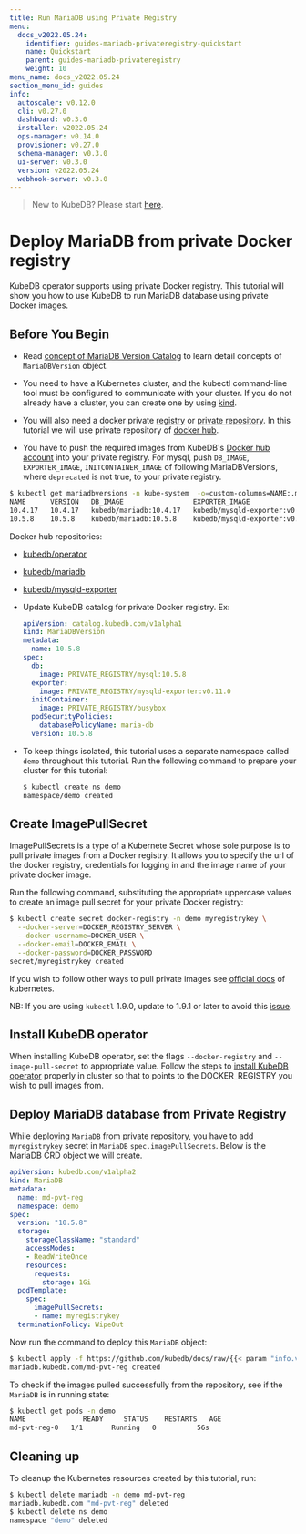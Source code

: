 ```yaml
---
title: Run MariaDB using Private Registry
menu:
  docs_v2022.05.24:
    identifier: guides-mariadb-privateregistry-quickstart
    name: Quickstart
    parent: guides-mariadb-privateregistry
    weight: 10
menu_name: docs_v2022.05.24
section_menu_id: guides
info:
  autoscaler: v0.12.0
  cli: v0.27.0
  dashboard: v0.3.0
  installer: v2022.05.24
  ops-manager: v0.14.0
  provisioner: v0.27.0
  schema-manager: v0.3.0
  ui-server: v0.3.0
  version: v2022.05.24
  webhook-server: v0.3.0
---
```


> New to KubeDB? Please start [here](/docs/v2022.05.24/README).

# Deploy MariaDB from private Docker registry

KubeDB operator supports using private Docker registry. This tutorial will show you how to use KubeDB to run MariaDB database using private Docker images.

## Before You Begin

- Read [concept of MariaDB Version Catalog](/docs/v2022.05.24/guides/mariadb/concepts/mariadb-version) to learn detail concepts of `MariaDBVersion` object.

- You need to have a Kubernetes cluster, and the kubectl command-line tool must be configured to communicate with your cluster. If you do not already have a cluster, you can create one by using [kind](https://kind.sigs.k8s.io/docs/user/quick-start/).

- You will also need a docker private [registry](https://docs.docker.com/registry/) or [private repository](https://docs.docker.com/docker-hub/repos/#private-repositories).  In this tutorial we will use private repository of [docker hub](https://hub.docker.com/).

- You have to push the required images from KubeDB's [Docker hub account](https://hub.docker.com/u/kubedb) into your private registry. For mysql, push `DB_IMAGE`, `EXPORTER_IMAGE`, `INITCONTAINER_IMAGE` of following MariaDBVersions, where `deprecated` is not true, to your private registry.

```bash
$ kubectl get mariadbversions -n kube-system  -o=custom-columns=NAME:.metadata.name,VERSION:.spec.version,DB_IMAGE:.spec.db.image,EXPORTER_IMAGE:.spec.exporter.image,INITCONTAINER_IMAGE:.spec.initContainer.image,DEPRECATED:.spec.deprecated
NAME      VERSION   DB_IMAGE                 EXPORTER_IMAGE                   INITCONTAINER_IMAGE   DEPRECATED
10.4.17   10.4.17   kubedb/mariadb:10.4.17   kubedb/mysqld-exporter:v0.11.0   kubedb/busybox        <none>
10.5.8    10.5.8    kubedb/mariadb:10.5.8    kubedb/mysqld-exporter:v0.11.0   kubedb/busybox        <none>
```

Docker hub repositories:

- [kubedb/operator](https://hub.docker.com/r/kubedb/operator)
- [kubedb/mariadb](https://hub.docker.com/r/kubedb/mariadb)
- [kubedb/mysqld-exporter](https://hub.docker.com/r/kubedb/mysqld-exporter)

- Update KubeDB catalog for private Docker registry. Ex:

  ```yaml
  apiVersion: catalog.kubedb.com/v1alpha1
  kind: MariaDBVersion
  metadata:
    name: 10.5.8
  spec:
    db:
      image: PRIVATE_REGISTRY/mysql:10.5.8
    exporter:
      image: PRIVATE_REGISTRY/mysqld-exporter:v0.11.0
    initContainer:
      image: PRIVATE_REGISTRY/busybox
    podSecurityPolicies:
      databasePolicyName: maria-db
    version: 10.5.8
  ```

- To keep things isolated, this tutorial uses a separate namespace called `demo` throughout this tutorial. Run the following command to prepare your cluster for this tutorial:

  ```bash
  $ kubectl create ns demo
  namespace/demo created
   ```

## Create ImagePullSecret

ImagePullSecrets is a type of a Kubernete Secret whose sole purpose is to pull private images from a Docker registry. It allows you to specify the url of the docker registry, credentials for logging in and the image name of your private docker image.

Run the following command, substituting the appropriate uppercase values to create an image pull secret for your private Docker registry:

```bash
$ kubectl create secret docker-registry -n demo myregistrykey \
  --docker-server=DOCKER_REGISTRY_SERVER \
  --docker-username=DOCKER_USER \
  --docker-email=DOCKER_EMAIL \
  --docker-password=DOCKER_PASSWORD
secret/myregistrykey created
```

If you wish to follow other ways to pull private images see [official docs](https://kubernetes.io/docs/concepts/containers/images/) of kubernetes.

NB: If you are using `kubectl` 1.9.0, update to 1.9.1 or later to avoid this [issue](https://github.com/kubernetes/kubernetes/issues/57427).

## Install KubeDB operator

When installing KubeDB operator, set the flags `--docker-registry` and `--image-pull-secret` to appropriate value. Follow the steps to [install KubeDB operator](/docs/v2022.05.24/setup/README) properly in cluster so that to points to the DOCKER_REGISTRY you wish to pull images from.

## Deploy MariaDB database from Private Registry

While deploying `MariaDB` from private repository, you have to add `myregistrykey` secret in `MariaDB` `spec.imagePullSecrets`.
Below is the MariaDB CRD object we will create.

```yaml
apiVersion: kubedb.com/v1alpha2
kind: MariaDB
metadata:
  name: md-pvt-reg
  namespace: demo
spec:
  version: "10.5.8"
  storage:
    storageClassName: "standard"
    accessModes:
    - ReadWriteOnce
    resources:
      requests:
        storage: 1Gi
  podTemplate:
    spec:
      imagePullSecrets:
      - name: myregistrykey
  terminationPolicy: WipeOut
```

Now run the command to deploy this `MariaDB` object:

```bash
$ kubectl apply -f https://github.com/kubedb/docs/raw/{{< param "info.version" >}}/docs/guides/mariadb/private-registry/quickstart/examples/demo.yaml
mariadb.kubedb.com/md-pvt-reg created
```

To check if the images pulled successfully from the repository, see if the `MariaDB` is in running state:

```bash
$ kubectl get pods -n demo
NAME              READY     STATUS    RESTARTS   AGE
md-pvt-reg-0   1/1       Running   0          56s
```

## Cleaning up

To cleanup the Kubernetes resources created by this tutorial, run:

```bash
$ kubectl delete mariadb -n demo md-pvt-reg
mariadb.kubedb.com "md-pvt-reg" deleted
$ kubectl delete ns demo
namespace "demo" deleted
```
